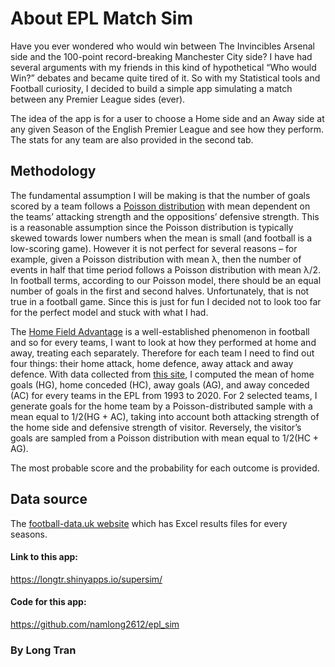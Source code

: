 About EPL Match Sim
===================

Have you ever wondered who would win between The Invincibles Arsenal
side and the 100-point record-breaking Manchester City side? I have had
several arguments with my friends in this kind of hypothetical “Who
would Win?” debates and became quite tired of it. So with my Statistical
tools and Football curiosity, I decided to build a simple app simulating
a match between any Premier League sides (ever).

The idea of the app is for a user to choose a Home side and an Away side
at any given Season of the English Premier League and see how they
perform. The stats for any team are also provided in the second tab.

Methodology
-----------

The fundamental assumption I will be making is that the number of goals
scored by a team follows a [Poisson
distribution](https://en.wikipedia.org/wiki/Poisson_distribution) with
mean dependent on the teams’ attacking strength and the oppositions’
defensive strength. This is a reasonable assumption since the Poisson
distribution is typically skewed towards lower numbers when the mean is
small (and football is a low-scoring game). However it is not perfect
for several reasons – for example, given a Poisson distribution with
mean λ, then the number of events in half that time period follows a
Poisson distribution with mean λ/2. In football terms, according to our
Poisson model, there should be an equal number of goals in the first and
second halves. Unfortunately, that is not true in a football game. Since
this is just for fun I decided not to look too far for the perfect model
and stuck with what I had.

The [Home Field
Advantage](https://www.nytimes.com/2008/10/12/sports/soccer/12score.html#:~:text=The%20home%2Dfield%20advantage%20is,in%20perhaps%20any%20other%20sport.&text=With%203%20points%20for%20a,uniform%20across%20Europe's%20top%20leagues.)
is a well-established phenomenon in football and so for every teams, I
want to look at how they performed at home and away, treating each
separately. Therefore for each team I need to find out four things:
their home attack, home defence, away attack and away defence. With data
collected from [this site](http://www.football-data.co.uk/englandm.php),
I computed the mean of home goals (HG), home conceded (HC), away goals
(AG), and away conceded (AC) for every teams in the EPL from 1993 to
2020. For 2 selected teams, I generate goals for the home team by a
Poisson-distributed sample with a mean equal to 1/2(HG + AC), taking
into account both attacking strength of the home side and defensive
strength of visitor. Reversely, the visitor’s goals are sampled from a
Poisson distribution with mean equal to 1/2(HC + AG).

The most probable score and the probability for each outcome is
provided.

Data source
-----------

The [football-data.uk
website](http://www.football-data.co.uk/englandm.php) which has Excel
results files for every seasons.

#### Link to this app:

<https://longtr.shinyapps.io/supersim/>

#### Code for this app:

<https://github.com/namlong2612/epl_sim>

### By Long Tran

